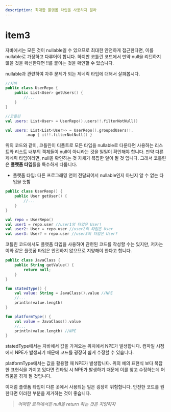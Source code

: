 ```yaml
---
description: 최대한 플랫폼 타입을 사용하지 말라
---
```


# item3



자바에서는 모든 것이 nullable일 수 있으므로 최대한 안전하게 접근한다면, 이를 nullable로 가정하고 다루어야 합니다. 하지만 코틀린 코드에서 만약 null을 리턴하지 않을 것을 확신한다면 !!를 붙이는 것을 확인할 수 있습니다.

nullable과 관련하여 자주 문제가 되는 제네릭 타입에 대해서 살펴봅시다.

```kotlin
//자바
public class UserRepo {
	public List<User> getUsers() {
		//...
	}
}

//코틀린
val users: List<User> = UserRepo().users!!.filterNotNull()

val users: List<List<User>> = UserRepo().groupedUsers!!.
         .map { it!!.filterNotNull() }
```

위의 코드와 같이, 코틀린이 디폴트로 모든 타입을 nullable로 다룬다면 사용하는 리스트와 리스트 내부의 객체들이 null이 아니라는 것을 일일이 확인해야 합니다. 만약 다른 제네릭 타입이라면, null을 확인하는 것 자체가 복잡한 일이 될 것 입니다. 그래서 코틀린은 **플랫폼 타입**들을 특수하게 다룹니다.

* 플랫폼 타입: 다른 프로그래밍 언어 전달되어서 nullable인지 아닌지 알 수 없는 타입을 뜻함

```kotlin
public class UserReop() {
	public User getUser() {
		//...
	}
}

val repo = UserRepo()
val user1 = repo.user //user1의 타입은 User!
val user2: User = repo.user //user2의 타입은 User
val user3: User? = repo.user //user3의 타입은 User?
```

코틀린 코드에서도 플랫폼 타입을 사용하여 관련된 코드를 작성할 수는 있지만, 저자는 이와 같은 플랫폼 타입은 안전하지 않으므로 지양해야 한다고 합니다.

```kotlin
public class JavaClass {
	public String getValue() {
		return null;
	}
}

fun statedType() {
	val value: String = JavaClass().value //NPE
	//...
	println(value.length)
}

fun platformType() {
	val value = JavaClass().value
	//...
	println(value.length) //NPE
}
```

statedType에서는 자바에서 값을 가져오는 위치에서 NPE가 발생합니다. 컴파일 시점에서 NPE가 발생되기 때문에 코드를 굉장히 쉽게 수정할 수 있습니다.

platformType에서는 값을 활용할 때 NPE가 발생합니다. 위의 예의 표현식 보다 복잡한 표현식을 가지고 있다면 런타임 시 NPE가 발생하기 때문에 이를 찾고 수정하는데 어려움을 겪게 될 것입니다.

이처럼 플랫폼 타입이 다른 곳에서 사용되는 일은 굉장히 위험합니다. 안전한 코드를 원한다면 이러한 부분을 제거하는 것이 좋습니다.

> _어떠한 로직에서든 null을 return 하는 것은 지양하자_
